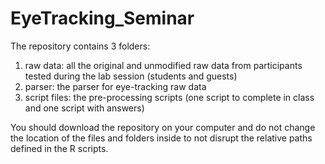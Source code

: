 # EyeTracking_Seminar

The repository contains 3 folders:
1) raw data: all the original and unmodified raw data from participants tested during the lab session (students and guests)
2) parser: the parser for eye-tracking raw data
3) script files: the pre-processing scripts (one script to complete in class and one script with answers)

You should download the repository on your computer and do not change the location of the files and folders inside to not disrupt the relative paths defined in the R scripts.
